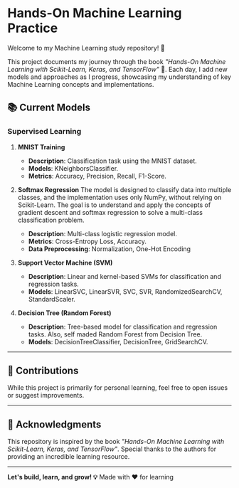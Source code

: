 # Hands-On Machine Learning Practice

Welcome to my Machine Learning study repository! 🚀

This project documents my journey through the book *"Hands-On Machine Learning with Scikit-Learn, Keras, and TensorFlow"* 📘. Each day, I add new models and approaches as I progress, showcasing my understanding of key Machine Learning concepts and implementations.

## 📚 Current Models

### Supervised Learning

1. **MNIST Training**  
   - **Description**: Classification task using the MNIST dataset.
   - **Models**: KNeighborsClassifier.
   - **Metrics**: Accuracy, Precision, Recall, F1-Score.

2. **Softmax Regression**
  The model is designed to classify data into multiple classes, and the implementation uses only NumPy, without relying on Scikit-Learn. The goal is to understand and apply the concepts of gradient descent and softmax regression to solve a multi-class classification problem.
   - **Description**: Multi-class logistic regression model.
   - **Metrics**: Cross-Entropy Loss, Accuracy.
   - **Data Preprocessing**: Normalization, One-Hot Encoding

3. **Support Vector Machine (SVM)**  
   - **Description**: Linear and kernel-based SVMs for classification and regression tasks.
   - **Models**: LinearSVC, LinearSVR, SVC, SVR, RandomizedSearchCV, StandardScaler.

4. **Decision Tree (Random Forest)**  
   - **Description**: Tree-based model for classification and regression tasks. Also, self maded Random Forest from Decision Tree.
   - **Models**: DecisionTreeClassifier, DecisionTree, GridSearchCV.
---

## 🤝 Contributions
While this project is primarily for personal learning, feel free to open issues or suggest improvements.

---

## 🌟 Acknowledgments
This repository is inspired by the book *"Hands-On Machine Learning with Scikit-Learn, Keras, and TensorFlow"*. Special thanks to the authors for providing an incredible learning resource.

---

**Let's build, learn, and grow! 💡**
Made with ❤️ for learning
